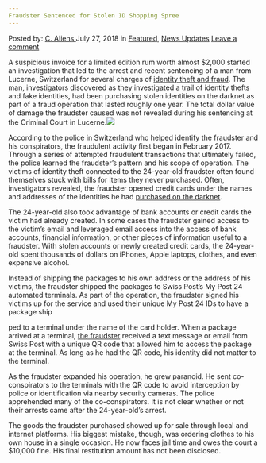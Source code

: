 ```yaml
---
Fraudster Sentenced for Stolen ID Shopping Spree
---
```

<article class="post-listing post-26418 post type-post status-publish format-standard has-post-thumbnail hentry 
 tag-fraudster tag-sentenced tag-shopping tag-spree tag-stolen">
<div class="post-inner">
<span>Posted by: <a href="https://www.deepdotweb.com/author/caliens/" title="">C. Aliens </a></span>
<span>July 27, 2018</span>
<span>in <a href="https://www.deepdotweb.com/category/deepdot-news/" rel="category tag">Featured</a>, <a href="https://www.deepdotweb.com/category/news-updates/" rel="category tag">News Updates</a></span>
<span><a href="https://www.deepdotweb.com/2018/07/27/fraudster-sentenced-for-stolen-id-shopping-spree/#respond">Leave a comment</a></span>


<p>A suspicious invoice for a limited edition rum worth almost $2,000 started an investigation that led to the arrest and recent sentencing of a man from Lucerne, Switzerland for several charges of <a href="http://m.20min.ch/schweiz/news/story/luzerner-geht-mit-darknet-daten-auf-shopping-tour-29479577">identity theft and fraud</a>. The man, investigators discovered as they investigated a trail of identity thefts and fake identities, had been purchasing stolen identities on the darknet as part of a fraud operation that lasted roughly one year. The total dollar value of damage the fraudster caused was not revealed during his sentencing at the Criminal Court in Lucerne.<img class="wp-image-26422 aligncenter" src="/imgs/2018/07/word-image-64.jpeg" srcset="/imgs/2018/07/word-image-64.jpeg 660w, /imgs/2018/07/word-image-64-300x150.jpeg 300w" sizes="(max-width: 660px) 100vw, 660px" /></p>
<p>According to the police in Switzerland who helped identify the fraudster and his conspirators, the fraudulent activity first began in February 2017. Through a series of attempted fraudulent transactions that ultimately failed, the police learned the fraudster&#8217;s pattern and his scope of operation. The victims of identity theft connected to the 24-year-old fraudster often found themselves stuck with bills for items they never purchased. Often, investigators revealed, the fraudster opened credit cards under the names and addresses of the identities he had <a href="https://www.deepdotweb.com/tag/darknet/page/10/">purchased on the darknet</a>.</p>
<p>The 24-year-old also took advantage of bank accounts or credit cards the victim had already created. In some cases the fraudster gained access to the victim&#8217;s email and leveraged email access into the access of bank accounts, financial information, or other pieces of information useful to a fraudster. With stolen accounts or newly created credit cards, the 24-year-old spent thousands of dollars on iPhones, Apple laptops, clothes, and even expensive alcohol.</p>
<p>Instead of shipping the packages to his own address or the address of his victims, the fraudster shipped the packages to Swiss Post’s My Post 24 automated terminals. As part of the operation, the fraudster signed his victims up for the service and used their unique My Post 24 IDs to have a package ship</p>
<p>ped to a terminal under the name of the card holder. When a package arrived at a terminal, <a href="https://www.deepdotweb.com/tag/fraud/">the fraudster</a> received a text message or email from Swiss Post with a unique QR code that allowed him to access the package at the terminal. As long as he had the QR code, his identity did not matter to the terminal.</p>
<p>As the fraudster expanded his operation, he grew paranoid. He sent co-conspirators to the terminals with the QR code to avoid interception by police or identification via nearby security cameras. The police apprehended many of the co-conspirators. It is not clear whether or not their arrests came after the 24-year-old’s arrest.</p>
<p>The goods the fraudster purchased showed up for sale through local and internet platforms. His biggest mistake, though, was ordering clothes to his own house in a single occasion. He now faces jail time and owes the court a $10,000 fine. His final restitution amount has not been disclosed.</p>
</div>
<span style="display:none"><a href="https://www.deepdotweb.com/tag/fraudster/" rel="tag">fraudster</a> <a href="https://www.deepdotweb.com/tag/sentenced/" rel="tag">sentenced</a> <a href="https://www.deepdotweb.com/tag/shopping/" rel="tag">shopping</a> <a href="https://www.deepdotweb.com/tag/spree/" rel="tag">spree</a> <a href="https://www.deepdotweb.com/tag/stolen/" rel="tag">stolen</a></span> <span style="display:none" class="updated">2018-07-27</span>
<div style="display:none" class="vcard author" itemprop="author" itemscope itemtype="http://schema.org/Person"><strong class="fn" itemprop="name"><a href="https://www.deepdotweb.com/author/caliens/" title="Posts by C. Aliens" rel="author">C. Aliens</a></strong></div>
</div>
</article>

